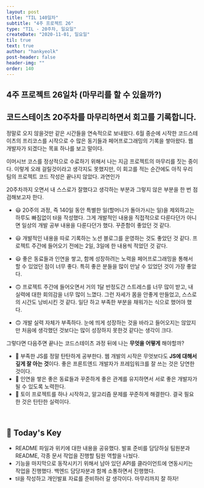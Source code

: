 ```yaml
---
layout: post
title: "TIL 140일차"
subtitle: "4주 프로젝트 26"
type: "TIL - 20주차, 일요일"
createDate: "2020-11-01, 일요일"
til: true
text: true
author: "hankyeolk"
post-header: false
header-img: ""
order: 140
---
```


## 4주 프로젝트 26일차 (마무리를 할 수 있을까?)

## 코드스테이츠 20주차를 마무리하면서 회고를 기록합니다.

정말로 오지 않을것만 같은 시간들을 연속적으로 보내왔다. 6월 중순에 시작한 코드스테이츠의 프리코스를 시작으로 수 많은 동기들과 페어프로그래밍의 기록을 쌓아왔다. 웹 개발자가 되겠다는 목표 하나를 보고 말이다. <br />

이머시브 코스를 정상적으로 수료하기 위해서 나는 지금 프로젝트의 마무리를 짓는 중이다. 이렇게 오래 걸릴것이라고 생각지도 못했지만, 이 회고를 적는 순간에도 아직 우리 팀의 프로젝트 코드 작성은 끝나지 않았다. 과연인가 <br />

20주차까지 오면서 내 스스로가 잘했다고 생각하는 부분과 그렇지 않은 부분을 한 번 점검해보고자 한다. <br />

- 😃 20주의 과정, 즉 140일 동안 특별한 일(할머니가 돌아가시는 일)을 제외하고는 하루도 빠짐없이 til을 작성했다. 그게 개발적인 내용을 직접적으로 다룬다던가 아니면 일상의 개발 공부 내용을 다룬다던가 했다. 꾸준함이 좋았던 것 같다.
- 😃 개발적인 내용을 따로 기록하는 노션 블로그를 운영하는 것도 좋았던 것 같다. 프로젝트 주간에 들어오기 전에는 2일, 3일에 한 내용씩 적었던 것 같다.
- 😃 좋은 동료들과 인연을 쌓고, 함께 성장하려는 노력을 페어프로그래밍을 통해서 할 수 있었던 점이 너무 좋다. 특히 좋은 분들을 많이 만날 수 있었던 것이 가장 좋았다.

- 🙃 프로젝트 주간에 들어오면서 거의 1달 반정도간 스트레스를 너무 많이 받고, 내 실력에 대한 회의감을 너무 많이 느꼈다. 그런 자세가 몸을 안좋게 만들었고, 스스로의 시간도 낭비시킨 것 같다. 일단 하고 부족한 부분을 채워가는 식으로 했어야 했다.
- 🙃 개발 실력 자체가 부족하다. 눈에 띄게 성장하는 것을 바라고 들어오지는 않았지만 처음에 생각했던 것보다는 많이 성장하지 못한것 같다는 생각이 크다.

그렇다면 다음주면 끝나는 코드스테이츠 과정 뒤에 나는 **무엇을 어떻게** 해야할까?

- 🦄 부족한 JS를 정말 탄탄하게 공부한다. 웹 개발의 시작은 무엇보다도 **JS에 대해서 깊게 잘 아는 것**이다. 좋은 프론트엔드 개발자가 프레임워크를 잘 쓰는 것은 당연한 것이다.
- 🦄 인연을 쌓은 좋은 동료들과 꾸준하게 좋은 관계를 유지하면서 서로 좋은 개발자가 될 수 있도록 노력한다.
- 🦄 토이 프로젝트를 하나 시작하고, 알고리즘 문제를 꾸준하게 해결한다. 결국 필요한 것은 탄탄한 실력이다.

<br />

## 🦄 Today's Key

- README 파일과 위키에 대한 내용을 공유했다. 발표 준비를 담당하실 팀원분과 README, 각종 문서 작업을 진행할 팀원 역할을 나눴다.
- 기능을 마지막으로 동작시키기 위해서 남아 있던 API를 클라이언트에 연동시키는 작업을 진행했다. 백엔드 담당자분과 함께 소통하면서 진행했다.
- til을 작성하고 개인발표 자료를 준비하러 갈 생각이다. 마무리까지 잘 하자!
